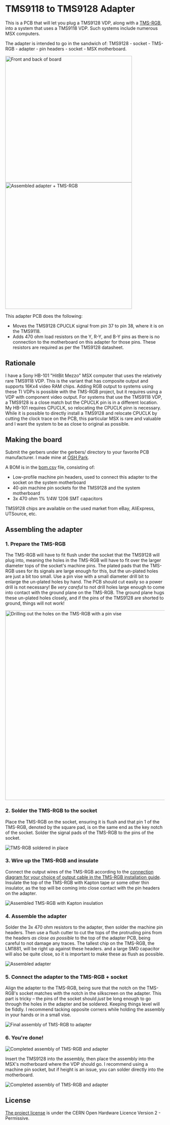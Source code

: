 # TMS9118 to TMS9128 Adapter #

This is a PCB that will let you plug a TMS9128 VDP, along with a [TMS-RGB](https://tms-rgb.com/), into a system that uses a TMS9118 VDP. Such systems include numerous MSX computers.

The adapter is intended to go in the sandwich of: TMS9128 - socket - TMS-RGB - adapter - pin headers - socket - MSX motherboard.

<img alt="Front and back of board" src="tms-adapter.png" height=400> <img alt="Assembled adapter + TMS-RGB" src="images/07_Finished 2.jpg" height=400>


This adapter PCB does the following:

- Moves the TMS9128 CPUCLK signal from pin 37 to pin 38, where it is on the TMS9118.
- Adds 470 ohm load resistors on the Y, R-Y, and B-Y pins as there is no connection to the motherboard on this adapter for those pins. These resistors are required as per the TMS9128 datasheet.

## Rationale ##

I have a Sony HB-101 "HitBit Mezzo" MSX computer that uses the relatively rare TMS9118 VDP. This is the variant that has composite output and supports 16Kx4 video RAM chips. Adding RGB output to systems using these TI VDPs is possible with the TMS-RGB project, but it requires using a VDP with component video output. For systems that use the TMS9118 VDP, a TMS9128 is a close match but the CPUCLK pin is in a different location. My HB-101 requires CPUCLK, so relocating the CPUCLK pinn is necessary. While it is possible to directly install a TMS9128 and relocate CPUCLK by cutting the clock trace on the PCB, this particular MSX is rare and valuable and I want the system to be as close to original as possible.

## Making the board ##

Submit the gerbers under the gerbers/ directory to your favorite PCB manufacturer. I made mine at [OSH Park](https://oshpark.com).

A BOM is in the [bom.csv](bom.csv) file, consisting of:

- Low-profile machine pin headers, used to connect this adapter to the socket on the system motherboard
- 40-pin machine pin sockets for the TMS9128 and the system motherboard
- 3x 470 ohm 1% 1/4W 1206 SMT capacitors

TMS9128 chips are available on the used market from eBay, AliExpress, UTSource, etc.

## Assembling the adapter ##

### 1. Prepare the TMS-RGB ###

The TMS-RGB will have to fit flush under the socket that the TMS9128 will plug into, meaning the holes in the TMS-RGB will have to fit over the larger diameter tops of the socket's machine pins. The plated pads that the TMS-RGB uses for its signals are large enough for this, but the un-plated holes are just a bit too small. Use a pin vise with a small diameter drill bit to enlarge the un-plated holes by hand. The PCB should cut easily so a power drill is not necessary! Be *very careful* to not drill holes large enough to come into contact with the ground plane on the TMS-RGB. The ground plane hugs these un-plated holes closely, and if the pins of the TMS9128 are shorted to ground, things will not work!

<img alt="Drilling out the holes on the TMS-RGB with a pin vise" src="images/01_Pin vise.jpg" height=600>

### 2. Solder the TMS-RGB to the socket ###

Place the TMS-RGB on the socket, ensuring it is flush and that pin 1 of the TMS-RGB, denoted by the square pad, is on the same end as the key notch of the socket. Solder the signal pads of the TMS-RGB to the pins of the socket.

<img alt="TMS-RGB soldered in place" src="images/02_TMS-RGB on socket.jpg">

### 3. Wire up the TMS-RGB and insulate ###

Connect the output wires of the TMS-RGB according to the [connection diagram for your choice of output cable in the TMS-RGB installation guide](https://tms-rgb.com/guideOutput.html). Insulate the top of the TMS-RGB with Kapton tape or some other thin insulator, as the top will be coming into close contact with the pin headers on the adapter.

<img alt="Assembled TMS-RGB with Kapton insulation" src="images/03_Kapton.jpg">

### 4. Assemble the adapter ###

Solder the 3x 470 ohm resistors to the adapter, then solder the machine pin headers. Then use a flush cutter to cut the tops of the protruding pins from the headers *as close as possible* to the top of the adapter PCB, being careful to not damage any traces. The tallest chip on the TMS-RGB, the LM1881, will be right up against these headers. and a large SMD capacitor will also be quite close, so it is important to make these as flush as possible.

<img alt="Assembled adapter" src="images/04_Flush cut headers.jpg">

### 5. Connect the adapter to the TMS-RGB + socket ###

Align the adapter to the TMS-RGB, being sure that the notch on the TMS-RGB's socket matches with the notch in the silkscreen on the adapter. This part is tricky – the pins of the socket should *just* be long enough to go through the holes in the adapter and be soldered. Keeping things level will be fiddly. I recommend tacking opposite corners while holding the assembly in your hands or in a small vise.

<img alt="Final assembly of TMS-RGB to adapter" src="images/05_Final assembly.jpg">

### 6. You're done! ###

<img alt="Completed assembly of TMS-RGB and adapter" src="images/06_Finished 1.jpg">

Insert the TMS9128 into the assembly, then place the assembly into the MSX's motherboard where the VDP should go. I recommend using a machine pin socket, but if height is an issue, you can solder directly into the motherboard.

<img alt="Completed assembly of TMS-RGB and adapter" src="images/08_In MSX.jpg">


## License ##

[The project license](LICENSE.txt) is under the CERN Open Hardware Licence Version 2 - Permissive.
